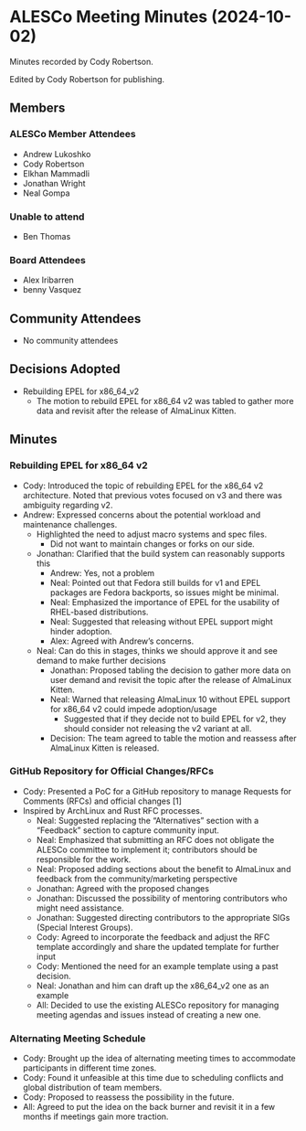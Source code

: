 # ALESCo Meeting Minutes (2024-10-02)
Minutes recorded by Cody Robertson.

Edited by Cody Robertson for publishing.

## Members
### ALESCo Member Attendees
- Andrew Lukoshko
- Cody Robertson
- Elkhan Mammadli
- Jonathan Wright
- Neal Gompa

### Unable to attend
- Ben Thomas

### Board Attendees
- Alex Iribarren
- benny Vasquez

## Community Attendees
- No community attendees

## Decisions Adopted
  - Rebuilding EPEL for x86_64_v2
    - The motion to rebuild EPEL for x86_64 v2 was tabled to gather more data and revisit after the release of AlmaLinux Kitten.

## Minutes

### Rebuilding EPEL for x86_64 v2
- Cody: Introduced the topic of rebuilding EPEL for the x86_64 v2 architecture. Noted that previous votes focused on v3 and there was ambiguity regarding v2.
- Andrew: Expressed concerns about the potential workload and maintenance challenges.
  - Highlighted the need to adjust macro systems and spec files.
	- Did not want to maintain changes or forks on our side.
  - Jonathan: Clarified that the build system can reasonably supports this
    - Andrew: Yes, not a problem
	- Neal: Pointed out that Fedora still builds for v1 and EPEL packages are Fedora backports, so issues might be minimal.
	- Neal:	Emphasized the importance of EPEL for the usability of RHEL-based distributions.
	- Neal:	Suggested that releasing without EPEL support might hinder adoption.
	- Alex: Agreed with Andrew’s concerns.
  - Neal: Can do this in stages, thinks we should approve it and see demand to make further decisions
	- Jonathan: Proposed tabling the decision to gather more data on user demand and revisit the topic after the release of AlmaLinux Kitten.
	- Neal: Warned that releasing AlmaLinux 10 without EPEL support for x86_64 v2 could impede adoption/usage
	  - Suggested that if they decide not to build EPEL for v2, they should consider not releasing the v2 variant at all.
	-	Decision: The team agreed to table the motion and reassess after AlmaLinux Kitten is released.

### GitHub Repository for Official Changes/RFCs

-	Cody: Presented a PoC for a GitHub repository to manage Requests for Comments (RFCs) and official changes [1]
  - Inspired by ArchLinux and Rust RFC processes.
	-	Neal: Suggested replacing the “Alternatives” section with a “Feedback” section to capture community input.
	- Neal:	Emphasized that submitting an RFC does not obligate the ALESCo committee to implement it; contributors should be responsible for the work.
	-	Neal: Proposed adding sections about the benefit to AlmaLinux and feedback from the community/marketing perspective
	-	Jonathan: Agreed with the proposed changes
	-	Jonathan: Discussed the possibility of mentoring contributors who might need assistance.
	-	Jonathan: Suggested directing contributors to the appropriate SIGs (Special Interest Groups).
	-	Cody: Agreed to incorporate the feedback and adjust the RFC template accordingly and share the updated template for further input
	- Cody: Mentioned the need for an example template using a past decision.
    - Neal: Jonathan and him can draft up the x86_64_v2 one as an example
	-	All: Decided to use the existing ALESCo repository for managing meeting agendas and issues instead of creating a new one.

### Alternating Meeting Schedule
-	Cody: Brought up the idea of alternating meeting times to accommodate participants in different time zones.
- Cody: Found it unfeasible at this time due to scheduling conflicts and global distribution of team members.
- Cody: Proposed to reassess the possibility in the future.
- All: Agreed to put the idea on the back burner and revisit it in a few months if meetings gain more traction.

